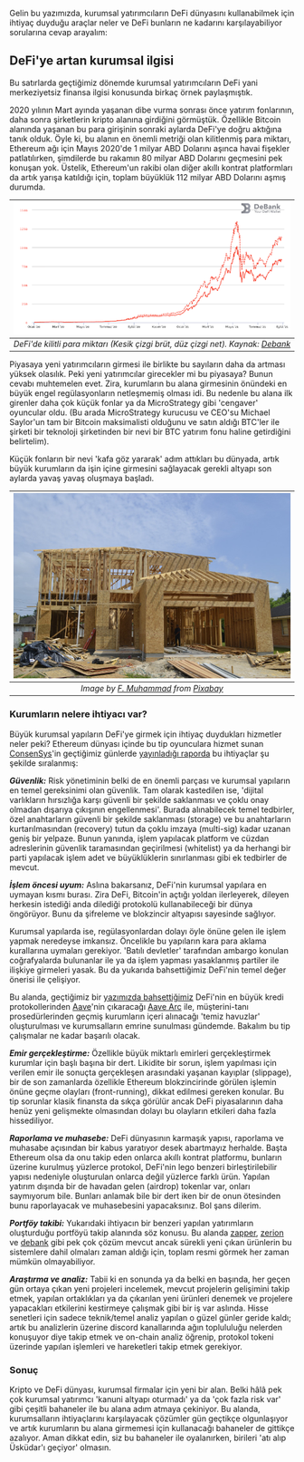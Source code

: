 
Gelin bu yazımızda, kurumsal yatırımcıların DeFi dünyasını kullanabilmek için ihtiyaç duyduğu araçlar neler ve DeFi bunların ne kadarını karşılayabiliyor sorularına cevap arayalım: 

## DeFi'ye artan kurumsal ilgisi 
Bu satırlarda geçtiğimiz dönemde kurumsal yatırımcıların DeFi yani merkeziyetsiz finansa ilgisi konusunda birkaç örnek paylaşmıştık. 

2020 yılının Mart ayında yaşanan dibe vurma sonrası önce yatırım fonlarının, daha sonra şirketlerin kripto alanına girdiğini görmüştük. Özellikle Bitcoin alanında yaşanan bu para girişinin sonraki aylarda DeFi'ye doğru aktığına tanık olduk. Öyle ki, bu alanın en önemli metriği olan kilitlenmiş para miktarı, Ethereum ağı için Mayıs 2020'de 1 milyar ABD Dolarını aşınca havai fişekler patlatılırken, şimdilerde bu rakamın 80 milyar ABD Dolarını geçmesini pek konuşan yok. Üstelik, Ethereum'un rakibi olan diğer akıllı kontrat platformları da artık yarışa katıldığı için, toplam büyüklük 112 milyar ABD Dolarını aşmış durumda. 

| ![debank_tvl](/assets/Debank_TVL_210829_800.png)|
|:--:| 
| *DeFi'de kilitli para miktarı (Kesik çizgi brüt, düz çizgi net). Kaynak: [Debank](https://debank.com/ranking/locked_value?chart_date=MAX)*|

Piyasaya yeni yatırımcıların girmesi ile birlikte bu sayıların daha da artması yüksek olasılık. Peki yeni yatırımcılar girecekler mi bu piyasaya? Bunun cevabı muhtemelen evet. Zira, kurumların bu alana girmesinin önündeki en büyük engel regülasyonların netleşmemiş olması idi. Bu nedenle bu alana ilk girenler daha çok küçük fonlar ya da MicroStrategy gibi 'cengaver' oyuncular oldu. (Bu arada MicroStrategy kurucusu ve CEO'su Michael Saylor'un tam bir Bitcoin maksimalisti olduğunu ve satın aldığı BTC'ler ile şirketi bir teknoloji şirketinden bir nevi bir BTC yatırım fonu haline getirdiğini belirtelim). 

Küçük fonların bir nevi 'kafa göz yararak' adım attıkları bu dünyada, artık büyük kurumların da işin içine girmesini sağlayacak gerekli altyapı son aylarda yavaş yavaş oluşmaya başladı. 

| ![foundation](/assets/house-6076880_800.jpg)|
|:--:| 
| *Image by [F. Muhammad](https://pixabay.com/users/artisticoperations-4161274/) from [Pixabay](https://pixabay.com/)*|

### Kurumların nelere ihtiyacı var?

Büyük kurumsal yapıların DeFi'ye girmek için ihtiyaç duydukları hizmetler neler peki? Ethereum dünyası içinde bu tip oyunculara hizmet sunan [ConsenSys](https://consensys.net/)'in geçtiğimiz günlerde [yayınladığı raporda](https://consensys.net/reports/defi-report-q2-2021) bu ihtiyaçlar şu şekilde sıralanmış: 

***Güvenlik:*** Risk yönetiminin belki de en önemli parçası ve kurumsal yapıların en temel gereksinimi olan güvenlik. Tam olarak kastedilen ise, 'dijital varlıkların hırsızlığa karşı güvenli bir şekilde saklanması ve çoklu onay olmadan dışarıya çıkışının engellenmesi'. Burada alınabilecek temel tedbirler, özel anahtarların güvenli bir şekilde saklanması (storage) ve bu anahtarların kurtarılmasından (recovery) tutun da çoklu imzaya (multi-sig) kadar uzanan geniş bir yelpaze. Bunun yanında, işlem yapılacak platform ve cüzdan adreslerinin güvenlik taramasından geçirilmesi (whitelist) ya da herhangi bir parti yapılacak işlem adet ve büyüklüklerin sınırlanması gibi ek tedbirler de mevcut. 

***İşlem öncesi uyum:*** Aslına bakarsanız, DeFi'nin kurumsal yapılara en uymayan kısmı burası. Zira DeFi, Bitcoin'in açtığı yoldan ilerleyerek, dileyen herkesin istediği anda dilediği protokolü kullanabileceği bir dünya öngörüyor. Bunu da şifreleme ve blokzincir altyapısı sayesinde sağlıyor. 

Kurumsal yapılarda ise, regülasyonlardan dolayı öyle önüne gelen ile işlem yapmak neredeyse imkansız. Öncelikle bu yapıların kara para aklama kurallarına uymaları gerekiyor.  'Batılı devletler' tarafından ambargo konulan coğrafyalarda bulunanlar ile ya da işlem yapması yasaklanmış partiler ile ilişkiye girmeleri yasak. Bu da yukarıda bahsettiğimiz DeFi'nin temel değer önerisi ile çelişiyor. 

Bu alanda, geçtiğimiz bir [yazımızda bahsettiğimiz](https://www.btchaber.com/defi-de-kurumsallara-karsi-bos-degil/) DeFi'nin en büyük kredi protokollerinden [Aave](https://aave.com/)'nin çıkaracağı [Aave Arc](https://www.theblockcrypto.com/linked/112475/aave-to-launch-institutional-defi-platform-aave-arc-within-weeks) ile, müşterini-tanı prosedürlerinden geçmiş kurumların içeri alınacağı 'temiz havuzlar' oluşturulması ve kurumsalların emrine sunulması gündemde. Bakalım bu tip çalışmalar ne kadar başarılı olacak.

***Emir gerçekleştirme:*** Özellikle büyük miktarlı emirleri gerçekleştirmek kurumlar için başlı başına bir dert. Likidite bir sorun, işlem yapılması için verilen emir ile sonuçta gerçekleşen arasındaki yaşanan kayıplar (slippage), bir de son zamanlarda özellikle Ethereum blokzincirinde görülen işlemin önüne geçme olayları (front-running), dikkat edilmesi gereken konular. Bu tip sorunlar klasik finansta da sıkça görülür ancak DeFi piyasalarının daha henüz yeni gelişmekte olmasından dolayı bu olayların etkileri daha fazla hissediliyor.

***Raporlama ve muhasebe:*** DeFi dünyasının karmaşık yapısı, raporlama ve muhasabe açısından bir kabus yaratıyor desek abartmayız herhalde. Başta Ethereum olsa da onu takip eden onlarca akıllı kontrat platformu, bunların üzerine kurulmuş yüzlerce protokol, DeFi'nin lego benzeri birleştirilebilir yapısı nedeniyle oluşturulan onlarca değil yüzlerce farklı ürün. Yapılan yatırım dışında bir de havadan gelen (airdrop) tokenlar var, onları saymıyorum bile. Bunları anlamak bile bir dert iken bir de onun ötesinden bunu raporlayacak ve muhasebesini yapacaksınız. Bol şans dilerim.

***Portföy takibi:*** Yukarıdaki ihtiyacın bir benzeri yapılan yatırımların oluşturduğu portföyü takip alanında söz konusu. Bu alanda [zapper](https://zapper.fi/), [zerion](https://zerion.io/) ve [debank](https://debank.com/) gibi pek çok çözüm mevcut ancak sürekli yeni çıkan ürünlerin bu sistemlere dahil olmaları zaman aldığı için, toplam resmi görmek her zaman mümkün olmayabiliyor. 

***Araştırma ve analiz:***  Tabii ki en sonunda ya da belki en başında, her geçen gün ortaya çıkan yeni projeleri incelemek, mevcut projelerin gelişimini takip etmek, yapılan ortaklıkları ya da çıkarılan yeni ürünleri denemek ve projelere yapacakları etkilerini kestirmeye çalışmak gibi bir iş var aslında. Hisse senetleri için sadece teknik/temel analiz yapılan o güzel günler geride kaldı; artık bu analizlerin üzerine discord kanallarında ağın toplululuğu nelerden konuşuyor diye takip etmek ve on-chain analiz öğrenip, protokol tokeni üzerinde yapılan işlemleri ve hareketleri takip etmek gerekiyor. 

### Sonuç 

Kripto ve DeFi dünyası, kurumsal firmalar için yeni bir alan. Belki hâlâ pek çok kurumsal yatırımcı 'kanuni altyapı oturmadı' ya da 'çok fazla risk var' gibi çeşitli bahaneler ile bu alana adım atmaya çekiniyor. Bu alanda, kurumsalların ihtiyaçlarını karşılayacak çözümler gün geçtikçe olgunlaşıyor ve artık kurumların bu alana girmemesi için kullanacağı bahaneler de gittikçe azalıyor. Aman dikkat edin, siz bu bahaneler ile oyalanırken, birileri 'atı alıp Üsküdar'ı geçiyor' olmasın. 

